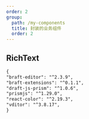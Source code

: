 ```yaml
---
order: 2
group:
  path: /my-components
  title: 封装的业务组件
  order: 2
---
```


## RichText

```markdown
{
"braft-editor": "^2.3.9",
"braft-extensions": "^0.1.1",
"draft-js-prism": "^1.0.6",
"prismjs": "^1.29.0",
"react-color": "^2.19.3",
"vditor": "^3.8.17",
}
```

<code src="./index.tsx"  title='富文本组件' desc='封装了antd-form-item的逻辑'></code>
<API src="./RichText.tsx" hideTitle></API>
